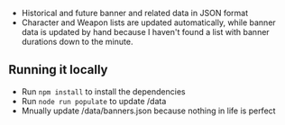 - Historical and future banner and related data in JSON format
- Character and Weapon lists are updated automatically, while banner data is updated by hand because I haven't found a list with banner durations down to the minute.


## Running it locally
- Run `npm install` to install the dependencies
- Run `node run populate` to update /data
- Mnually update /data/banners.json because nothing in life is perfect